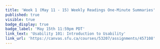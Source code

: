 ```yaml
---
title: 'Week 1 (May 11 - 15) Weekly Readings One-Minute Summaries'
published: true
visible: true
badge_display: true
badge_label: 'May 15th 11:59pm PDT'
link_text: 'Usability 101: Introduction to Usability'
link_url: 'https://canvas.sfu.ca/courses/53207/assignments/457108'
---
```

